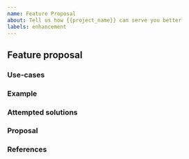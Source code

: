 ```yaml
---
name: Feature Proposal
about: Tell us how {{project_name}} can serve you better
labels: enhancement
---
```


<!---
Please read this!

Before opening a new issue, make sure to search for keywords in the existing
issues and verify the issue you're about to submit isn't a duplicate.
--->

## Feature proposal

### Use-cases

<!---
In order to properly evaluate a feature request, it is necessary to understand the
use-cases for it. Please describe below the _end goal_ you are trying to achieve
that has led you to request this feature. Please keep this section focused on the
problem and not on the suggested solution. We'll get to that in a moment, below!
--->

### Example

<!--- Please provide an example for how this feature would be used --->

### Attempted solutions

<!---
If you've already tried to solve the problem with existing features and found a limitation
that prevented you from succeeding, please describe it below in as much detail as possible.
--->

### Proposal

<!---
If you have an idea for a way to address the problem, please describe it below.
If you're not sure of some details, don't worry! When we evaluate the feature request we may
suggest modifications as necessary to work within the design constraints of the project.
--->

<!-- project-feature -->

### References

<!--
Are there any other GitHub issues, whether open or closed, that are related to the problem
you've described above or to the suggested solution? If so, please create a list below that
mentions each of them. For example:

- #123
- #456

--->
